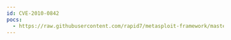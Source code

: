 ```yaml
---
id: CVE-2010-0842
pocs:
  - https://raw.githubusercontent.com/rapid7/metasploit-framework/master/modules/exploits/windows/browser/java_mixer_sequencer.rb
---
```

